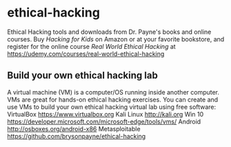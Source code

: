 # ethical-hacking
Ethical Hacking tools and downloads from Dr. Payne's books and online courses. 
Buy *Hacking for Kids* on Amazon or at your favorite bookstore, and register for the online course *Real World Ethical Hacking* at https://udemy.com/courses/real-world-ethical-hacking

## Build your own ethical hacking lab
A virtual machine (VM) is a computer/OS running inside another computer.
VMs are great for hands-on ethical hacking exercises.
You can create and use VMs to build your own ethical hacking virtual lab using free software:
VirtualBox  https://www.virtualbox.org
Kali Linux http://kali.org
Win 10 https://developer.microsoft.com/microsoft-edge/tools/vms/
Android http://osboxes.org/android-x86 
Metasploitable https://github.com/brysonpayne/ethical-hacking
